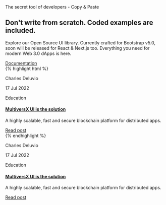 <section class="py-3 mt-7 position-relative">
  <div class="container">
    <div class="row">
      <div class="col-lg-5 my-auto text-start">
        <span class="text-primary font-weight-bold">The secret tool of developers - Copy & Paste</span>
        <h2 class="text-white my-2 display-6 font-weight-black">Don't write from scratch. Coded examples are included.</h2>
        <p class="mb-2">
          Explore our Open Source UI library. Currently crafted for Bootstrap v5.0, soon will be released for React & Next.js too. Everything you need for modern Web 3.0 dApps is here.
        </p>
        <a href="https://elrond-elements.com/docs/alerts/" class="font-weight-bold text-sm text-dark mb-0 icon-move-right mt-auto w-100 mb-0">
          Documentation
          <i class="fas fa-arrow-right-long text-sm ms-1" aria-hidden="true"></i>
        </a>
      </div>
      <div class="col-lg-7 mt-sm-0 mt-5">
        <div class="d-sm-flex align-items-center">
          <div class="card card-highlight w-sm-60 w-100 shadow-lg border border-radius-lg overflow-hidden ms-auto">
{% highlight html %}
<div class="card card-background border-radius-xl card-background-after-none align-items-start mb-4">
  <div class="full-background bg-cover" style="background-image: url('{{root}}assets/img/img-cube.jpg')"></div>
  <span class="mask bg-dark opacity-1 border-radius-sm"></span>
  <div class="card-body text-start p-3 w-100">
    <div class="row">
      <div class="col-12">
        <div class="blur shadow d-flex align-items-center w-100 border-radius-sm border border-white mt-8 p-3">
          <div class="w-50">
            <p class="text-dark text-sm font-weight-bold mb-1">Charles Deluvio</p>
            <p class="text-xs text-secondary mb-0">17 Jul 2022</p>
          </div>
          <p class="text-dark text-sm font-weight-bold ms-auto">Education</p>
        </div>
      </div>
    </div>
  </div>
</div>
<div class="px-1">
  <a href="javascript:;">
    <h4 class="font-weight-bolder mb-0"> MultiversX UI is the solution </h4>
  </a>
  <p class="mb-4">A highly scalable, fast and secure blockchain platform for distributed apps.</p>
  <a href="javascript:;" class="text-dark text-sm font-weight-bold icon-move-right mt-auto w-100 mb-5">
    Read post
    <i class="fas fa-arrow-right-long text-sm ms-1" aria-hidden="true"></i>
  </a>
</div>
{% endhighlight %}
          </div>
          <div class="bg-white shadow-lg border-radius-lg z-index-2 p-3 ms-sm-n5 mt-sm-0 mt-n5 z-index-2 position-relative mx-sm-0 mx-2">
        	  <div class="card card-background border-radius-xl card-background-after-none align-items-start mb-4">
        	    <div class="full-background bg-cover" style="background-image: url('{{root}}assets/img/img-cube.jpg')"></div>
        	    <span class="mask bg-dark opacity-1 border-radius-sm"></span>
        	    <div class="card-body text-start p-3 w-100">
        	      <div class="row">
        	        <div class="col-12">
        	          <div class="blur shadow d-flex align-items-center w-100 border-radius-sm border border-white mt-8 p-3">
        	            <div class="w-50">
        	              <p class="text-dark text-sm font-weight-bold mb-1">Charles Deluvio</p>
        	              <p class="text-xs text-secondary mb-0">17 Jul 2022</p>
        	            </div>
        	            <p class="text-dark text-sm font-weight-bold ms-auto">Education</p>
        	          </div>
        	        </div>
        	      </div>
        	    </div>
        	  </div>
            <div class="px-1">
          	  <a href="javascript:;">
          	    <h4 class="font-weight-bolder mb-0"> MultiversX UI is the solution </h4>
          	  </a>
          	  <p class="mb-4">A highly scalable, fast and secure blockchain platform for distributed apps.</p>
          	  <a href="javascript:;" class="text-dark text-sm font-weight-bold icon-move-right mt-auto w-100 mb-5"> Read post <i class="fas fa-arrow-right-long text-sm ms-1" aria-hidden="true"></i>
          	  </a>
            </div>
        </div>
        </div>
      </div>
    </div>
  </div>
</section>
